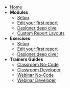 <!-- docs/_sidebar.md -->
<!-- [![ForNAV](/_media/ForNAV_logo_2f_250.png)](https://www.fornav.com/) -->

- [Home](/readme.md)
- **Modules**
  - [Setup](/Modules/01%20Setup/Setup.Trainer.md)
  - [Edit your first report](/Modules/02%20Edit%20your%20first%20report/EditYourFirstReport.Trainer.md)
  - [Designer deep dive](/Modules/03%20Designer%20deep%20dive/DesignerDeepDive.Trainer.md)
  - [Custom Report Layouts](/modules/04%20Custom%20Report%20Layouts/CustomReportLayout.Trainer.md)
- **Exercises**
  - [Setup](/Exercises/Setup.Exercise.md)
  - [Edit your first report](/Exercises/EditYourFirstReport.Exercise.md)
  - [Designer deep diver](/Exercises/DesignerDeepDive.Exercise.md)
- **Trainers Guides**
  - [Classroom No-Code](/Modules/Classroom%20NoCode.md)
  - [Classroom Developer](/Modules/Classroom%20Developer.md)
  - [Webinar No-Code](/Modules/Webinar%20NoCode.md)
  - [Webinar Developer](/Modules/Webinar%20Developer.md)